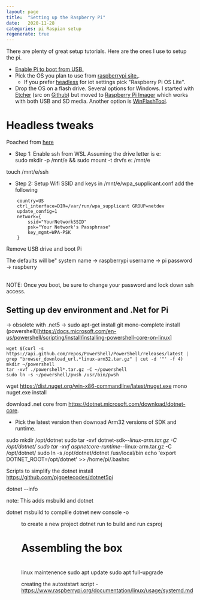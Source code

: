 ```yaml
---
layout: page
title:  "Setting up the Raspberry Pi"
date:   2020-11-28
categories: pi Raspian setup
regenerate: true
---
```

 
There are plenty of great setup tutorials.  Here are the ones I use to setup the pi.

- [Enable Pi to boot from USB.](https://www.raspberrypi.org/documentation/hardware/raspberrypi/bootmodes/msd.md)
- Pick the OS you plan to use from [raspberrypi site.](https://www.raspberrypi.org/software/operating-systems/).  
  - If you prefer [headless](https://en.wikipedia.org/wiki/Headless_computer) for iot settings pick "Raspberry Pi OS Lite".
- Drop the OS on a flash drive.  Several options for Windows.  I started with [Etcher](https://www.balena.io/etcher/)  (src on [Github](https://github.com/balena-io/etcher)) but moved to [Raspberry Pi Imager](https://www.raspberrypi.org/software/) which works with both USB and SD media.  Another option is [WinFlashTool](https://sysprogs.com/winflashtool/download/).


# Headless tweaks
 Poached from [here](https://danidudas.medium.com/install-raspberry-os-configure-wi-fi-and-ssh-headless-without-a-keyboard-or-network-cable-3d4f9d383165)

 - Step 1: Enable ssh
from WSL
Assuming the drive letter is e:\
sudo mkdir -p /mnt/e && sudo mount -t drvfs e: /mnt/e

touch /mnt/e/ssh

- Step 2: Setup Wifi SSID and keys
in /mnt/e/wpa_supplicant.conf add the following

```
    country=US
    ctrl_interface=DIR=/var/run/wpa_supplicant GROUP=netdev 
    update_config=1
    network={
        ssid="YourNetworkSSID"
        psk="Your Network's Passphrase"
        key_mgmt=WPA-PSK
    }
```

Remove USB drive and boot Pi


The defaults will be"
system name -> raspberrypi
username -> pi
password -> raspberry

<br>
NOTE: Once you boot, be sure to change your password and lock down ssh access.


## Setting up dev environment and .Net for Pi
-> obsolete with .net5 -> sudo apt-get install git mono-complete
install (powershell)[https://docs.microsoft.com/en-us/powershell/scripting/install/installing-powershell-core-on-linux]
```
wget $(curl -s https://api.github.com/repos/PowerShell/PowerShell/releases/latest | grep "browser_download_url.*linux-arm32.tar.gz" | cut -d '"' -f 4)
mkdir ~/powershell
tar -xvf ./powershell*.tar.gz -C ~/powershell
sudo ln -s ~/powershell/pwsh /usr/bin/pwsh
```

wget https://dist.nuget.org/win-x86-commandline/latest/nuget.exe
mono nuget.exe install

download .net core from https://dotnet.microsoft.com/download/dotnet-core.
   - Pick the latest version then downoad Arm32 versions of SDK and runtime. 

sudo mkdir /opt/dotnet
sudo tar -xvf dotnet-sdk-*-linux-arm.tar.gz -C /opt/dotnet/
sudo tar -xvf aspnetcore-runtime-*-linux-arm.tar.gz -C /opt/dotnet/
sudo ln -s /opt/dotnet/dotnet /usr/local/bin
echo 'export DOTNET_ROOT=/opt/dotnet' >> /home/pi/.bashrc

Scripts to simplify the dotnet install https://github.com/pjgpetecodes/dotnet5pi

dotnet --info

note:  This adds msbuild and dotnet

dotnet msbuild to complile
dotnet new console -o <dir>  to create a new project
dotnet run to build and run csproj


# Assembling the box
#


linux maintenence
        sudo apt update
        sudo apt full-upgrade

creating the autoststart script - https://www.raspberrypi.org/documentation/linux/usage/systemd.md
